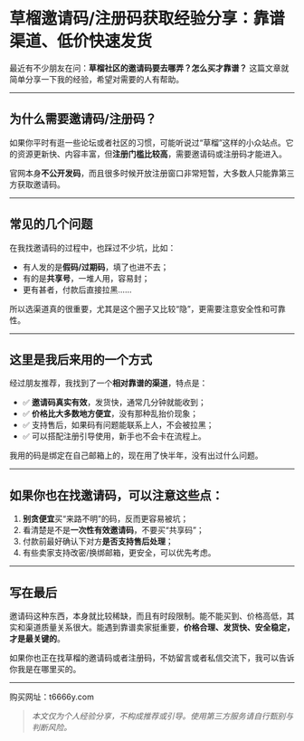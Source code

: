 
# 草榴邀请码/注册码获取经验分享：靠谱渠道、低价快速发货

最近有不少朋友在问：**草榴社区的邀请码要去哪弄？怎么买才靠谱？** 这篇文章就简单分享一下我的经验，希望对需要的人有帮助。

---

## 为什么需要邀请码/注册码？

如果你平时有逛一些论坛或者社区的习惯，可能听说过“草榴”这样的小众站点。它的资源更新快、内容丰富，但**注册门槛比较高**，需要邀请码或注册码才能进入。

官网本身**不公开发码**，而且很多时候开放注册窗口非常短暂，大多数人只能靠第三方获取邀请码。

---

## 常见的几个问题

在我找邀请码的过程中，也踩过不少坑，比如：

- 有人发的是**假码/过期码**，填了也进不去；
- 有的是**共享号**，一堆人用，容易封；
- 更有甚者，付款后直接拉黑……

所以选渠道真的很重要，尤其是这个圈子又比较“隐”，更需要注意安全性和可靠性。

---

## 这里是我后来用的一个方式

经过朋友推荐，我找到了一个**相对靠谱的渠道**，特点是：

- ✅ **邀请码真实有效**，发货快，通常几分钟就能收到；
- ✅ **价格比大多数地方便宜**，没有那种乱抬价现象；
- ✅ 支持售后，如果码有问题能联系上人，不会被拉黑；
- ✅ 可以搭配注册引导使用，新手也不会卡在流程上。

我用的码是绑定在自己邮箱上的，现在用了快半年，没有出过什么问题。

---

## 如果你也在找邀请码，可以注意这些点：

1. **别贪便宜**买“来路不明”的码，反而更容易被坑；
2. 看清楚是不是**一次性有效邀请码**，不要买“共享码”；
3. 付款前最好确认下对方**是否支持售后处理**；
4. 有些卖家支持改密/换绑邮箱，更安全，可以优先考虑。

---

## 写在最后

邀请码这种东西，本身就比较稀缺，而且有时段限制。能不能买到、价格高低，其实和渠道质量关系很大。能遇到靠谱卖家挺重要，**价格合理、发货快、安全稳定，才是最关键的**。

如果你也正在找草榴的邀请码或者注册码，不妨留言或者私信交流下，我可以告诉你我是在哪里买的。

---
购买网址：t6666y.com

> _本文仅为个人经验分享，不构成推荐或引导。使用第三方服务请自行甄别与判断风险。_

